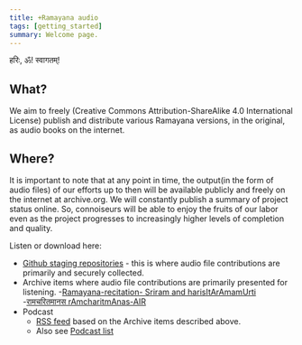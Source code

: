 ```yaml
---
title: +Ramayana audio
tags: [getting_started]
summary: Welcome page.
---
```


हरिः, ॐ! स्वागतम्!

## What?
We aim to freely (Creative Commons Attribution-ShareAlike 4.0 International License) publish and distribute various Ramayana versions, in the original, as audio books on the internet. 

## Where?
It is important to note that at any point in time, the output(in the form of audio files) of our efforts up to then will be available publicly and freely on the internet at archive.org. We will constantly publish a summary of project status online. So, connoiseurs will be able to enjoy the fruits of our labor even as the project progresses to increasingly higher levels of completion and quality.

Listen or download here:
- [Github staging repositories](https://github.com/ramayana-audio/) - this is where audio file contributions are primarily and securely collected.
- Archive items where audio file contributions are primarily presented for listening.
  -[Ramayana-recitation- Sriram and harisItArAmamUrti](https://archive.org/details/Ramayana-recitation-Sriram-harisItArAmamUrti-Ghanapaati-v2)
  -[रामचरितमानस rAmcharitmAnas-AIR](https://archive.org/details/rAmcharitmAnas-AIR)
- Podcast
  - [RSS feed](https://github.com/sanskrit-coders/rss-feeds/blob/master/feeds/sa/rAmAyaNa-mUlam.rss?raw=true) based on the Archive items described above.
  - Also see [Podcast list](https://docs.google.com/spreadsheets/d/1KMhtMaHCQpucqxH3aVcmYmPvQyV9vmunvckV2ARvD4M/edit#gid=0)

